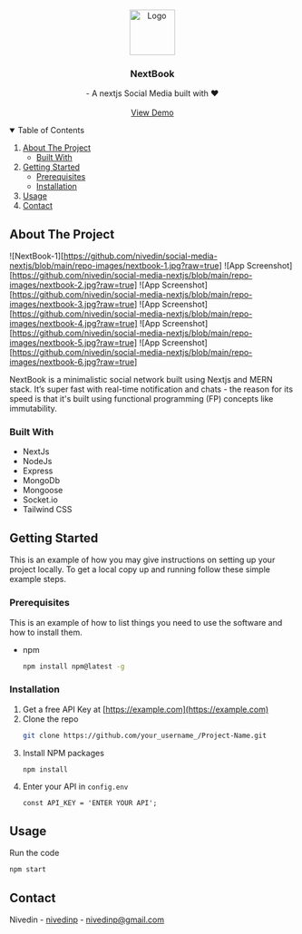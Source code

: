 <!-- PROJECT LOGO -->
<br />
<p align="center">
  <a href="https://social-media-nextjs.herokuapp.com/">
    <img src="images/logo.png" alt="Logo" width="80" height="80">
  </a>

  <h3 align="center">NextBook </h3>

  <p align="center">
    - A nextjs Social Media built with ❤️
    <br />
    <br />
    <a href="https://social-media-nextjs.herokuapp.com/">View Demo</a>
  </p>
</p>

<!-- TABLE OF CONTENTS -->
<details open="open">
  <summary>Table of Contents</summary>
  <ol>
    <li>
      <a href="#about-the-project">About The Project</a>
      <ul>
        <li><a href="#built-with">Built With</a></li>
      </ul>
    </li>
    <li>
      <a href="#getting-started">Getting Started</a>
      <ul>
        <li><a href="#prerequisites">Prerequisites</a></li>
        <li><a href="#installation">Installation</a></li>
      </ul>
    </li>
    <li><a href="#usage">Usage</a></li>
    <li><a href="#contact">Contact</a></li>
  </ol>
</details>

<!-- ABOUT THE PROJECT -->

## About The Project

![NextBook-1][https://github.com/nivedin/social-media-nextjs/blob/main/repo-images/nextbook-1.jpg?raw=true]
![App Screenshot][https://github.com/nivedin/social-media-nextjs/blob/main/repo-images/nextbook-2.jpg?raw=true]
![App Screenshot][https://github.com/nivedin/social-media-nextjs/blob/main/repo-images/nextbook-3.jpg?raw=true]
![App Screenshot][https://github.com/nivedin/social-media-nextjs/blob/main/repo-images/nextbook-4.jpg?raw=true]
![App Screenshot][https://github.com/nivedin/social-media-nextjs/blob/main/repo-images/nextbook-5.jpg?raw=true]
![App Screenshot][https://github.com/nivedin/social-media-nextjs/blob/main/repo-images/nextbook-6.jpg?raw=true]

NextBook is a minimalistic social network built using Nextjs and MERN stack. It’s super fast with real-time notification and chats - the reason for its speed is that it's built using functional programming (FP) concepts like immutability.

### Built With

- NextJs
- NodeJs
- Express
- MongoDb
- Mongoose
- Socket.io
- Tailwind CSS

<!-- GETTING STARTED -->

## Getting Started

This is an example of how you may give instructions on setting up your project locally.
To get a local copy up and running follow these simple example steps.

### Prerequisites

This is an example of how to list things you need to use the software and how to install them.

- npm
  ```sh
  npm install npm@latest -g
  ```

### Installation

1. Get a free API Key at [https://example.com](https://example.com)
2. Clone the repo
   ```sh
   git clone https://github.com/your_username_/Project-Name.git
   ```
3. Install NPM packages
   ```sh
   npm install
   ```
4. Enter your API in `config.env`
   ```JS
   const API_KEY = 'ENTER YOUR API';
   ```

<!-- USAGE EXAMPLES -->

## Usage

Run the code

```sh
npm start
```

<!-- CONTACT -->

## Contact

Nivedin - [nivedinp](https://twitter.com/nivedinp) - nivedinp@gmail.com
